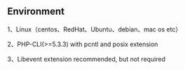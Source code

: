 ## Environment

1、Linux（centos、RedHat、Ubuntu、debian、mac os etc）

2、PHP-CLI(>=5.3.3) with pcntl and posix extension

3、Libevent extension recommended, but not required
